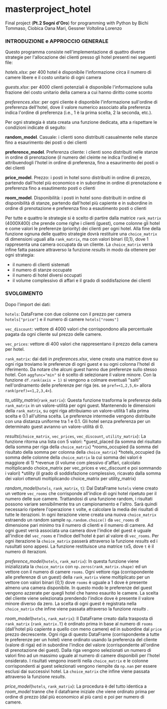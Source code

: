 # masterproject_hotel
Final project (**Pt.2 Sogni d'Oro**) for programming with Python by Bichi Tommaso, Ciobica Oana Mari, Gessner Voltolina Lorenzo

### INTRODUZIONE e APPROCCIO GENERALE

Questo programma consiste nell'implementazione di quattro diverse strategie per l'allocazione dei clienti presso gli hotel presenti nei seguenti file:

*hotels.xlsx*: per 400 hotel è disponibile l'informazione circa il numero di camere libere e il costo unitario di ogni camera

*guests.xlsx*: per 4000 clienti potenziali è disponibile l'informazione sulla frazione del costo unitario della camera a cui hanno diritto come sconto

*preferences.xlsx*: per ogni cliente è disponbile l'informazione sull'ordine di preferenza dell'hotel, dove il valore numerico associato alla preferenza indica l'ordine di preferenza (i.e., 1 è la prima scelta, 2 la seconda, etc.).

Per ogni strategia è stata creata una funzione dedicata, atta a rispettare le condizioni indicate di seguito:

**random_model**. Casuale: i clienti sono distribuiti casualmente nelle stanze fino a esaurimento dei posti o dei clienti

**preference_model**. Preferenza cliente: i clienti sono distribuiti nelle stanze in ordine di prenotazione (il numero del cleinte ne indica l'ordine) e attribuendogli l'hotel in ordine di preferenza, fino a esaurimento dei posti o dei clienti

**price_model**. Prezzo: i posti in hotel sono distribuiti in ordine di prezzo, partendo dall'hotel più economico e in subordine in ordine di prenotazione e preferenza fino a esautimento posti o clienti 

**room_model**. Disponibilità: i posti in hotel sono distribuiti in ordine di disponibilità di stanze, partendo dall'hotel più capiente e in subordine in ordine di prenotazione e preferenza fino a esautimento posti o clienti 


Per tutte e quattro le strategie si è scelto di partire dalla matrice `rank_matrix` (4000X400) che prende come righe i clienti (guest), come colonne gli hotel e come valori le preferenze (priority) dei clienti per ogni hotel. Alla fine della funzione ognuna delle quattro strategie dovrà restituire una `choice_matrix` di dimensioni uguali alla `rank_matrix`, ma con valori binari {0,1}, dove 1 rappresenta una camera occupata da un cliente. La `choice_matrix` verrà infine fatta passare attraverso la funzione *results* in modo da ottenere per ogni strategia:

  * il numero di clienti sistemati
  * il numero di stanze occupate
  * il numero di hotel diversi occupati
  * il volume complessivo di affari e il grado di soddisfazione dei clienti

### SVOLGIMENTO

Dopo l'import dei dati:

`hotels`: DataFrame con due colonne con il prezzo per camera `hotels["price"]` e il numero di camere `hotels["rooms"]`

`vec_discount`: vettore di 4000 valori che corrispondono alla percentuale pagata da ogni cliente sul prezzo delle camere. 

`vec_prices`: vettore di 400 valori che rappresentano il prezzo della camera per hotel.

`rank_matrix`: dai dati in *preferences.xlsx*, viene creato una matrice dove su ogni riga troviamo le preferenze di ogni guest e su ogni colonna l'hotel di riferimento. Da notare che alcuni guest hanno due preferenze sullo stesso hotel. Con `aggfunc="min"` si è scelto di selezionare il valore minore.  Con la funzione  `df.rank(axis = 1)` si vengono a colmare eventuali "salti" nell'ordinamento delle preferenze per riga (es. se `pref=<1,2,5,6>` allora `rank(pref)=<1,2,3,4>`).

*to_utility_matrix*(`rank_matrix`):
 Questa funzione trasforma le preferenze della `rank_matrix` in un valore-utilità per ogni guest. Mantenendo le dimensioni della `rank_matrix`, su ogni riga attribuiamo un valore-utilità 1 alla prima scelta e 0.1 all'ultima scelta. Le preferenze intermedie vengono distribuite con una distanza uniforme tra 1 e 0.1. Gli hotel senza preferenza per un determinato guest avranno un valore-utilità di 0.

*results*(`choice_matrix`, `vec_prices`, `vec_discount`, `utility_matrix`):
 La funzione ritorna una lista con 5 valori:
  *guest_placed (la somma del risultato della somma per riga della `choice_matrix`)
  *rooms_occupied (la somma del risultato della somma per colonna della `choice_matrix`)
  *hotels_occupied (la somma delle colonne della `choice_matrix` la cui somma dei valori è maggiore di 1)
  *revenue (il volume com plessivo d'affari, calcolato moltiplicando choice_matrix per vec_prices e vec_discount e poi sommando i valori)
  *utility (il grado di soddisfazione complessivo, ricavato dalla somma dei valori ottenuti moltiplicando choice_matrix per utility_matrix)

*random_model*(`hotels`, `rank_matrix`, `t`):
 Dal DataFrame `hotels` viene creato un vettore `vec_rooms` che corrisponde all'indice di ogni hotel ripetuto per il numero delle sue camere.
Trattandosi di una funzione random, i risultati possono variare sensibilmente tra un campionamento e l'altro. Sarà quindi necessario ripetere l'operazione `t` volte,  e calcolare la media dei risultati di tutte le iterazioni. In ogni iterazione viene creata una nuova `choice_matrix` estraendo un random sample `np.random.choice()` da `vec_rooms` di dimensione pari minimo tra il numero di clienti e il numero di camere. Ad ogni guest verrà associata una camera dove l'indice del guest è uguale all'indice del `vec_rooms` e l'indice dell'hotel è pari al valore di `vec_rooms`. Per ogni iterazione la `choice_matrix` passerà attraverso la funzione *results* ed i rusultati sono appesi. La funzione restituisce una matrice `t`x5, dove `t` è il numero di iterazioni.

*preference_model*(`hotels`, `rank_matrix`):
 In questa funzione viene inizializzata la `choice_matrix` con `np.zeros(rank_matrix.shape)` ed un vettore con il numero di camere `rooms`. Ogni vettore riga (corrispondente alle preferenze di un guest) della `rank_matrix` viene moltiplicato per un vettore con valori binari {0,1} dove `rooms` è uguale a 1 dove è presente almeno una camera disponibile. In questo modo le preferenze del guest vengono azzerate per quegli hotel che hanno esaurito le camere. La scelta del cliente viene selezionata prendendo l'indice dove è presente il valore minore diverso da zero. La scelta di ogni guest è registrata nella `choice_matrix` che infine viene passata attraverso la funzione *results* .

*room_model*(`hotels`, `rank_matrix`):
 Il DataFrame creato dalla trasposta di `rank_matrix` (`rank_matrix.T`) è ordinato prima in base al numero di `rooms` (dall'hotel più capiente a quello con meno camere) ed in subordine dal `price` prezzo decrescente. Ogni riga di questo DataFrame (corrispondente a tutte le preferenze per un hotel) viene ordinato usando la preferenza del cliente (valore di riga) ed in subordine l'indice del valore (corrispondente all'ordine di prenotazione dei guest). Dalla riga vengono selezionati un numero di valori fino ad un massimo uguale al numero di camere disponibili per l'hotel onsiderato. I risultati vengono inseriti nella `choice_matrix` e le colonne corrispondenti ai guest selezionati vengono riempite da `np.nan` per essere esclusi dai successivi hotel. La `choice_matrix` che infine viene passata attraverso la funzione *results*.

*price_model*(`hotels`, `rank_matrix`):
 La procedura è del tutto identica a *room_model* tranne che il dataframe iniziale che viene ordinato prima per ordine di prezzo (dal più economico al più caro) e poi per numero di camere.




